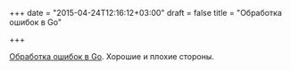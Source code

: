+++
date = "2015-04-24T12:16:12+03:00"
draft = false
title = "Обработка ошибок в Go"

+++

<p><a href="http://openmymind.net/Golangs-Error-Handling-Good-And-Bad/">Обработка ошибок в Go</a>. Хорошие и плохие стороны.</p>

